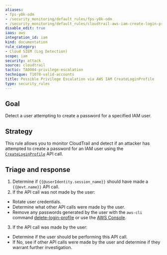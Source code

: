 ```yaml
---
aliases:
- fps-y8k-odm
- /security_monitoring/default_rules/fps-y8k-odm
- /security_monitoring/default_rules/cloudtrail-aws-iam-create-login-profile-denied
disable_edit: true
iaas: aws
integration_id: iam
kind: documentation
rule_category:
- Cloud SIEM (Log Detection)
scope: iam
security: attack
source: cloudtrail
tactic: TA0004-privilege-escalation
technique: T1078-valid-accounts
title: Possible Privilege Escalation via AWS IAM CreateLoginProfile
type: security_rules
---
```


## Goal
Detect a user attempting to create a password for a specified IAM user.

## Strategy
This rule allows you to monitor CloudTrail and detect if an attacker has attempted to create a password for an IAM user using the [`CreateLoginProfile`][1] API call.

## Triage and response
1. Determine if `{{@userIdentity.session_name}}` should have made a `{{@evt.name}}` API call.
2. If the API call was not made by the user:
  * Rotate user credentials.
  * Determine what other API calls were made by the user.
  * Remove any passwords generated by the user with the `aws-cli` command [delete-login-profile][2] or use the [AWS Console][3].
3. If the API call was made by the user:
  * Determine if the user should be performing this API call.
  * If No, see if other API calls were made by the user and determine if they warrant further investigation.

[1]: https://docs.aws.amazon.com/IAM/latest/APIReference/API_CreateLoginProfile.html
[2]: https://docs.aws.amazon.com/cli/latest/reference/iam/delete-login-profile.html
[3]: https://docs.aws.amazon.com/IAM/latest/UserGuide/id_credentials_passwords_admin-change-user.html#id_credentials_passwords_admin-change-user_console
